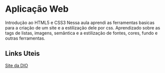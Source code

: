# Aplicação Web
Introdução ao HTML5 e CSS3
Nessa aula aprendi as ferramentas basicas para a criação de um site e a estilização dele por css.
Aprendizado sobre as tags de listas, imagens, semântica e a estilização de fontes, cores, fundo e outras ferramentas.
## Links Uteis
[Site da DIO](https://www.dio.me/en)
